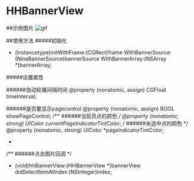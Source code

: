 # HHBannerView

##示例图片
![gif](https://github.com/zhangjiahuan8888/HHBannerView/blob/master/HHBannerView/banner.gif)

##使用方法
#####初始化
- (instancetype)initWithFrame:(CGRect)frame WithBannerSource:(NinaBannerSource)bannerSource WithBannerArray:(NSArray *)bannerArray;

#####设置属性

######自动轮播间隔时间
@property (nonatomic, assign) CGFloat timeInterval;

######是否要显示pagecontrol
@property (nonatomic, assign) BOOL showPageControl;
/**
######当前页点的颜色
 */
@property (nonatomic, strong) UIColor *currentPageIndicatorTintColor;
/**
######未选中点的颜色
 */
@property (nonatomic, strong) UIColor *pageIndicatorTintColor;


- 
/** 
######点击图片回调
 */
- (void)hhBannerView:(HHBannerView *)bannerView didSelectItemAtIndex:(NSInteger)index;
